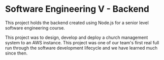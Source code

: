 # Software Engineering V - Backend

This project holds the backend created using Node.js for a senior level software engineering course.

This project was to design, develop and deploy a church management system to an AWS instance.
This project was one of our team's first real full run through the software development lifecycle and we have learned much since then.
